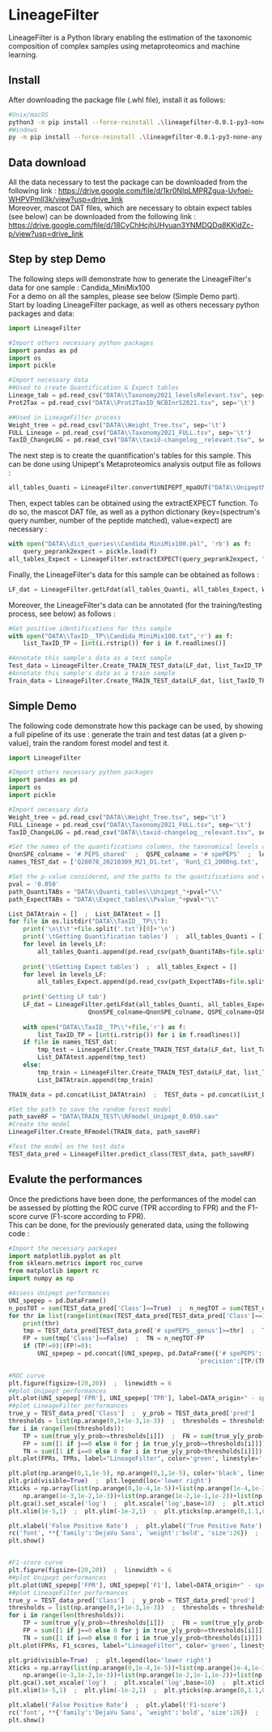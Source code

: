 # LineageFilter

LineageFilter is a Python library enabling the estimation of the taxonomic composition of complex samples using metaproteomics and machine learning.

## Install
After downloading the package file (.whl file), install it as follows:
```bash
#Unix/macOS
python3 -m pip install --force-reinstall .\lineagefilter-0.0.1-py3-none-any.whl
#Windows
py -m pip install --force-reinstall .\lineagefilter-0.0.1-py3-none-any.whl
```

## Data download
All the data necessary to test the package can be downloaded from the following link : https://drive.google.com/file/d/1kr0NIpLMPRZgua-Uvfqei-WHPVPmll3k/view?usp=drive_link  
Moreover, mascot DAT files, which are necessary to obtain expect tables (see below) can be downloaded from the following link : https://drive.google.com/file/d/18CyChHcjhUHyuan3YNMDQDq8KKldZc-p/view?usp=drive_link

## Step by step Demo
The following steps will demonstrate how to generate the LineageFilter's data for one sample : Candida_MiniMix100  
For a demo on all the samples, please see below (Simple Demo part).  
Start by loading LineageFilter package, as well as others necessary python packages and data:
```python
import LineageFilter

#Import others necessary python packages
import pandas as pd
import os
import pickle

#Import necessary data
##Used to create Quantification & Expect tables
Lineage_tab = pd.read_csv("DATA\\Taxonomy2021_levelsRelevant.tsv", sep='\t')
Prot2Tax = pd.read_csv("DATA\\Prot2TaxID_NCBInrS2021.tsv", sep='\t')

##Used in LineageFilter process
Weight_tree = pd.read_csv("DATA\\Weight_Tree.tsv", sep='\t')
FULL_Lineage = pd.read_csv("DATA\\Taxonomy2021_FULL.tsv", sep='\t')
TaxID_ChangeLOG = pd.read_csv("DATA\\taxid-changelog__relevant.tsv", sep='\t')
```

The next step is to create the quantification's tables for this sample. This can be done using Unipept's Metaproteomics analysis output file as follows :
```python
all_tables_Quanti = LineageFilter.convertUNIPEPT_mpaOUT("DATA\\UnipeptMPA_results\\MPA_results__0.050\\Candida_MiniMix100_mpa.csv", sep='\t')
```

Then, expect tables can be obtained using the extractEXPECT function. To do so, the mascot DAT file, as well as a python dictionary (key=(spectrum's query number, number of the peptide matched), value=expect) are necessary :
```python
with open("DATA\\dict_queries\\Candida_MiniMix100.pkl", 'rb') as f:
    query_peprank2expect = pickle.load(f)
all_tables_Expect = LineageFilter.extractEXPECT(query_peprank2expect, "DATmascot\\Candida_MiniMix100.dat", Lineage_tab, Prot2Tax)
```

Finally, the LineageFilter's data for this sample can be obtained as follows :
```python
LF_dat = LineageFilter.getLFdat(all_tables_Quanti, all_tables_Expect, Weight_tree, FULL_Lineage, TaxID_ChangeLOG)
```

Moreover, the LineageFilter's data can be annotated (for the training/testing process, see below) as follows :
```python
#Get positive identifications for this sample
with open("DATA\\TaxID__TP\\Candida_MiniMix100.txt",'r') as f:
    list_TaxID_TP = [int(i.rstrip()) for i in f.readlines()]

#Annotate this sample's data as a test sample
Test_data = LineageFilter.Create_TRAIN_TEST_data(LF_dat, list_TaxID_TP, test=True)
#Annotate this sample's data as a train sample
Train_data = LineageFilter.Create_TRAIN_TEST_data(LF_dat, list_TaxID_TP, test=False)
```

## Simple Demo
The following code demonstrate how this package can be used, by showing a full pipeline of its use : generate the train and test datas (at a given p-value), train the random forest model and test it.
```python
import LineageFilter

#Import others necessary python packages
import pandas as pd
import os
import pickle

#Import necessary data
Weight_tree = pd.read_csv("DATA\\Weight_Tree.tsv", sep='\t')
FULL_Lineage = pd.read_csv("DATA\\Taxonomy2021_FULL.tsv", sep='\t')
TaxID_ChangeLOG = pd.read_csv("DATA\\taxid-changelog__relevant.tsv", sep='\t')

#Set the names of the quantifications columns, the taxonomical levels considered, and the samples used to test the model
QnonSPE_colname = '# PEPS_shared'  ;  QSPE_colname = '# spePEPS'  ;  levels_LF = ['phylum', 'class', 'order', 'family', 'genus']
names_TEST_dat = ['Q28078_20210309_M21_D1.txt', 'Run1_C1_2000ng.txt', 'Run1_U1_2000ng.txt', 'Run2_P1_2000ng.txt', 'SIHUMI_4bandes.txt']

#Set the p-value considered, and the paths to the quantifications and expect tables
pval = '0.050'
path_QuantiTABs = "DATA\\Quanti_tables\\Unipept_"+pval+"\\"
path_ExpectTABs = "DATA\\Expect_tables\\Pvalue_"+pval+"\\"

List_DATAtrain = []  ;  List_DATAtest = []
for file in os.listdir("DATA\\TaxID__TP\\"):
    print('\n\t\t'+file.split('.txt')[0]+'\n')
    print('\tGetting Quantification tables')  ;  all_tables_Quanti = []
    for level in levels_LF:
        all_tables_Quanti.append(pd.read_csv(path_QuantiTABs+file.split('.txt')[0]+'__'+level+'.tsv', sep='\t'))
    
    print('\tGetting Expect tables')  ;  all_tables_Expect = []
    for level in levels_LF:
        all_tables_Expect.append(pd.read_csv(path_ExpectTABs+file.split('.txt')[0]+'__'+level+'.tsv', sep='\t'))
    
    print('Getting LF tab')
    LF_dat = LineageFilter.getLFdat(all_tables_Quanti, all_tables_Expect, Weight_tree, FULL_Lineage, TaxID_ChangeLOG,
                      QnonSPE_colname=QnonSPE_colname, QSPE_colname=QSPE_colname)
    
    with open("DATA\\TaxID__TP\\"+file,'r') as f:
        list_TaxID_TP = [int(i.rstrip()) for i in f.readlines()]
    if file in names_TEST_dat:
        tmp_test = LineageFilter.Create_TRAIN_TEST_data(LF_dat, list_TaxID_TP, test=True)  ;  tmp_test['sample_ID'] = file.split('.txt')[0]
        List_DATAtest.append(tmp_test)
    else:
        tmp_train = LineageFilter.Create_TRAIN_TEST_data(LF_dat, list_TaxID_TP)  ;  tmp_train['sample_ID'] = file.split('.txt')[0]
        List_DATAtrain.append(tmp_train)

TRAIN_data = pd.concat(List_DATAtrain)  ;  TEST_data = pd.concat(List_DATAtest)

#Set the path to save the random forest model
path_saveRF = "DATA\TRAIN_TEST\\RFmodel_Unipept_0.050.sav"
#Create the model
LineageFilter.Create_RFmodel(TRAIN_data, path_saveRF)

#Test the model on the test data
TEST_data_pred = LineageFilter.predict_class(TEST_data, path_saveRF)
```

## Evalute the performances
Once the predictions have been done, the performances of the model can be assessed by plotting the ROC curve (TPR according to FPR) and the F1-score curve (F1-score according to FPR).  
This can be done, for the previously generated data, using the following code :
```python
#Import the necessary packages
import matplotlib.pyplot as plt
from sklearn.metrics import roc_curve
from matplotlib import rc
import numpy as np

#Assess Unipept performances
UNI_spepep = pd.DataFrame()
n_posTOT = sum(TEST_data_pred['Class']==True)  ;  n_negTOT = sum(TEST_data_pred['Class']==False)
for thr in list(range(int(max(TEST_data_pred[TEST_data_pred['Class']==1]['# spePEPS__genus']))))[::-1]:
    print(thr)
    tmp = TEST_data_pred[TEST_data_pred['# spePEPS__genus']>=thr]  ;  TP = sum(tmp['Class']==True)  ;  FN = n_posTOT-TP
    FP = sum(tmp['Class']==False)  ;  TN = n_negTOT-FP
    if (TP!=0)|(FP!=0):
        UNI_spepep = pd.concat([UNI_spepep, pd.DataFrame({'# spePEPS':[thr], 'FPR':[FP/(FP+TN)], 'TPR':[TP/(TP+FN)],
                                                    'precision':[TP/(TP+FP)], 'F1':[2*TP/(2*TP+FP+FN)], 'thr':[thr]})])

#ROC curve
plt.figure(figsize=(20,20))  ;  linewidth = 6
##plot Unipept performances
plt.plot(UNI_spepep['FPR'], UNI_spepep['TPR'], label=DATA_origin+" - specific PEPTIDES ("+pval+')', color='blue', linestyle='-', linewidth=linewidth)
##plot LineageFilter performances
true_y = TEST_data_pred['Class']  ;  y_prob = TEST_data_pred['pred']  ;  fpr, tpr, thresholds = roc_curve(true_y, y_prob)
thresholds = list(np.arange(0,1+1e-3,1e-3))  ;  thresholds = thresholds[::-1]  ;  FPRs = []  ;  TPRs = []
for i in range(len(thresholds)):
    TP = sum(true_y[y_prob>=thresholds[i]])  ;  FN = sum(true_y[y_prob<thresholds[i]])
    FP = sum([1 if j==0 else 0 for j in true_y[y_prob>=thresholds[i]]])  ;  TPRs.append(TP/(TP+FN))
    TN = sum([1 if i==0 else 0 for i in true_y[y_prob<thresholds[i]]])  ;  FPRs.append(FP/(FP+TN))
plt.plot(FPRs, TPRs, label="LineageFilter", color='green', linestyle='-', linewidth=linewidth)

plt.plot(np.arange(0,1,1e-5), np.arange(0,1,1e-5), color='black', linestyle='--', linewidth=linewidth/5)
plt.grid(visible=True)  ;  plt.legend(loc='lower right')
Xticks = np.array(list(np.arange(0,1e-4,1e-5))+list(np.arange(1e-4,1e-3,1e-4))+list(
    np.arange(1e-3,1e-2,1e-3))+list(np.arange(1e-2,1e-1,1e-2))+list(np.arange(1e-1,1,1e-1))+[1])
plt.gca().set_xscale('log')  ;  plt.xscale('log',base=10)  ;  plt.xticks(Xticks, minor=False)
plt.xlim(1e-5,1)  ;  plt.ylim(-1e-2,1)  ;  plt.yticks(np.arange(0,1.1,0.1), minor=False)

plt.xlabel('False Positive Rate')  ;  plt.ylabel('True Positive Rate')
rc('font', **{'family':'DejaVu Sans', 'weight':'bold', 'size':26})  ;  plt.rc('font', size=35)
plt.show()


#F1-score curve
plt.figure(figsize=(20,20))  ;  linewidth = 6
##plot Unipept performances
plt.plot(UNI_spepep['FPR'], UNI_spepep['F1'], label=DATA_origin+" - specific PEPTIDES ("+pval+')', color='blue', linestyle='-', linewidth=linewidth)
##plot LineageFilter performances
true_y = TEST_data_pred['Class']  ;  y_prob = TEST_data_pred['pred']  ;  fpr, tpr, thresholds = roc_curve(true_y, y_prob)  ;  F1_scores = []
thresholds = list(np.arange(0,1+1e-3,1e-3))  ;  thresholds = thresholds[::-1]  ;  FPRs = []  ;  F1_scores = []
for i in range(len(thresholds)):
    TP = sum(true_y[y_prob>=thresholds[i]])  ;  FN = sum(true_y[y_prob<thresholds[i]])
    FP = sum([1 if j==0 else 0 for j in true_y[y_prob>=thresholds[i]]])  ;  F1_scores.append((2*TP)/(2*TP+FP+FN))
    TN = sum([1 if i==0 else 0 for i in true_y[y_prob<thresholds[i]]])  ;  FPRs.append(FP/(FP+TN))
plt.plot(FPRs, F1_scores, label="LineageFilter", color='green', linestyle='-', linewidth=linewidth)

plt.grid(visible=True)  ;  plt.legend(loc='lower right')
Xticks = np.array(list(np.arange(0,1e-4,1e-5))+list(np.arange(1e-4,1e-3,1e-4))+list(
    np.arange(1e-3,1e-2,1e-3))+list(np.arange(1e-2,1e-1,1e-2))+list(np.arange(1e-1,1,1e-1))+[1])
plt.gca().set_xscale('log')  ;  plt.xscale('log',base=10)  ;  plt.xticks(Xticks, minor=False)
plt.xlim(1e-5,1)  ;  plt.ylim(-1e-2,1)  ;  plt.yticks(np.arange(0,1.1,0.1), minor=False)

plt.xlabel('False Positive Rate')  ;  plt.ylabel('F1-score')
rc('font', **{'family':'DejaVu Sans', 'weight':'bold', 'size':26})  ;  plt.rc('font', size=35)
plt.show()

```
